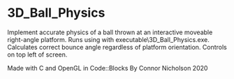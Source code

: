 # 3D_Ball_Physics
Implement accurate physics of a ball thrown at an interactive moveable right-angle platform. Runs using with executable\3D_Ball_Physics.exe.
Calculates correct bounce angle regardless of platform orientation. Controls on top left of screen.

Made with C and OpenGL in Code::Blocks
By Connor Nicholson 2020
